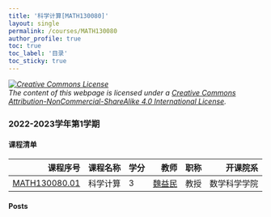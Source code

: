 ```yaml
---
title: '科学计算[MATH130080]'
layout: single
permalink: /courses/MATH130080
author_profile: true
toc: true
toc_label: '目录'
toc_sticky: true
---
```



<div class='notice--warning'>
	<p><i><a rel='license' href='http://creativecommons.org/licenses/by-nc-sa/4.0/'><img alt='Creative Commons License' style='border-width:0' src='https://i.creativecommons.org/l/by-nc-sa/4.0/88x31.png' /></a><br /> The content of this webpage is licensed under a <a rel='license' href='http://creativecommons.org/licenses/by-nc-sa/4.0/'>Creative Commons Attribution-NonCommercial-ShareAlike 4.0 International License</a>.</i></p>
</div>

### 2022-2023学年第1学期


#### 课程清单

<div style='text-align: center;' id='MATH130080_2223F'> <table id='MATH130080_2223F_table'>
  <thead>
    <tr style="text-align: right;">
      <th>课程序号</th>
      <th>课程名称</th>
      <th>学分</th>
      <th>教师</th>
      <th>职称</th>
      <th>开课院系</th>
    </tr>
  </thead>
  <tbody>
    <tr>
      <td><a href='https://fdu-math.github.io/courses/class-id/MATH130080-01'>MATH130080.01</a></td>
      <td>科学计算</td>
      <td>3</td>
      <td><a href='https://fdu-math.github.io/teachers/魏益民'>魏益民</a></td>
      <td>教授</td>
      <td>数学科学学院</td>
    </tr>
  </tbody>
</table></div>

#### Posts

